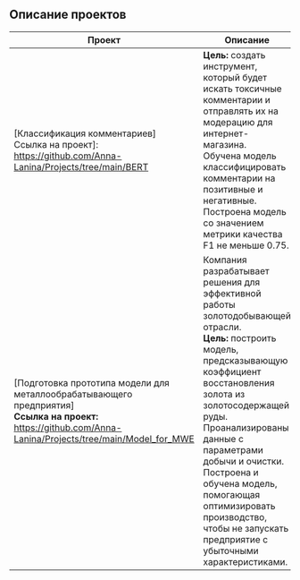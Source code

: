 ## Описание проектов

| Проект        | Описание          | Инструменты                                                      |
|---------------|-------------------|------------------------------------------------------------------|
| [Классификация комментариев] <br/> Ссылка на проект]:<br/> https://github.com/Anna-Lanina/Projects/tree/main/BERT| **Цель:** создать инструмент, который будет искать токсичные комментарии и отправлять их на модерацию для интернет-магазина. <br/> Обучена модель классифицировать комментарии на позитивные и негативные. <br/>  Построена модель со значением метрики качества F1 не меньше 0.75.|Python, Pandas, sklearn, numpy, LightGBM, Catboost, BERT, Logistic Regression, Machine Learning, PyTorch|
| [Подготовка прототипа модели для металлообрабатывающего предприятия] <br/> **Ссылка на проект:** <br/> https://github.com/Anna-Lanina/Projects/tree/main/Model_for_MWE |Компания разрабатывает решения для эффективной работы золотодобывающей отрасли. <br/>**Цель:** построить модель, предсказывающую коэффициент восстановления золота из золотосодержащей руды. <br/> Проанализированы данные с параметрами добычи и очистки. <br/> Построена и обучена модель, помогающая оптимизировать производство, чтобы не запускать предприятие с убыточными характеристиками.|Python, Pandas, sklearn, numpy, Seaborn, Matplotlib, math, Logistic Regression, SciPy, Decision Tree Regressor, GridSearchCV, sMAPE, Random Forest Regression, Machine Learning|




